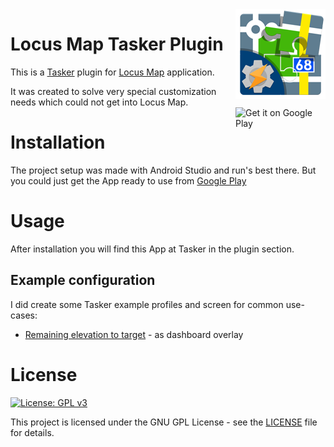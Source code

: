 <a href='https://play.google.com/store/apps/details?id=falcosc.locus.addon.tasker&utm_source=GitHub' >
  <img alt='Locus Maps Tasker Plugin' src='app/src/main/res/mipmap-xxhdpi/ic_launcher.png' align="right"/>
</a>

# Locus Map Tasker Plugin

This is a [Tasker](https://tasker.joaoapps.com/) plugin for [Locus Map](http://www.locusmap.eu) application.

It was created to solve very special customization needs which could not get into Locus Map.
<a href='https://play.google.com/store/apps/details?id=falcosc.locus.addon.tasker&utm_source=GitHub' >
  <img alt='Get it on Google Play' src='https://play.google.com/intl/en_us/badges/images/generic/en_badge_web_generic.png' width="144" align="right"/>
</a>

# Installation

The project setup was made with Android Studio and run's best there.
But you could just get the App ready to use from
[Google Play](https://play.google.com/store/apps/details?id=falcosc.locus.addon.tasker&utm_source=GitHub)

# Usage

After installation you will find this App at Tasker in the plugin section.

## Example configuration

I did create some Tasker example profiles and screen for common use-cases:

- [Remaining elevation to target](https://github.com/Falcosc/locus-addon-tasker/wiki/Examples#remaining-elevation-to-target-as-dashboard-overlay) - as dashboard overlay

# License

[![License: GPL v3](https://img.shields.io/badge/License-GPL%20v3-blue.svg)](https://www.gnu.org/licenses/gpl-3.0)

This project is licensed under the GNU GPL License - see the [LICENSE](LICENSE) file for details.